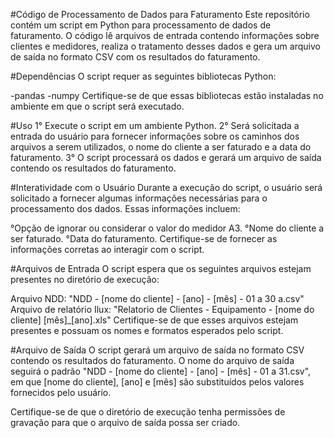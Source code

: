 #Código de Processamento de Dados para Faturamento
Este repositório contém um script em Python para processamento de dados de faturamento. O código lê arquivos de entrada contendo informações sobre clientes e medidores, realiza o tratamento desses dados e gera um arquivo de saída no formato CSV com os resultados do faturamento.

#Dependências
O script requer as seguintes bibliotecas Python:

-pandas
-numpy
Certifique-se de que essas bibliotecas estão instaladas no ambiente em que o script será executado.

#Uso
1° Execute o script em um ambiente Python.
2° Será solicitada a entrada do usuário para fornecer informações sobre os caminhos dos arquivos a serem utilizados, o nome do cliente a ser faturado e a data do faturamento.
3° O script processará os dados e gerará um arquivo de saída contendo os resultados do faturamento.

#Interatividade com o Usuário
Durante a execução do script, o usuário será solicitado a fornecer algumas informações necessárias para o processamento dos dados. Essas informações incluem:

°Opção de ignorar ou considerar o valor do medidor A3.
°Nome do cliente a ser faturado.
°Data do faturamento.
Certifique-se de fornecer as informações corretas ao interagir com o script.

#Arquivos de Entrada
O script espera que os seguintes arquivos estejam presentes no diretório de execução:

Arquivo NDD: "NDD - [nome do cliente] - [ano] - [mês] - 01 a 30 a.csv"
Arquivo de relatório Ilux: "Relatorio de Clientes - Equipamento - [nome do cliente] [mês]_[ano].xls"
Certifique-se de que esses arquivos estejam presentes e possuam os nomes e formatos esperados pelo script.

#Arquivo de Saída
O script gerará um arquivo de saída no formato CSV contendo os resultados do faturamento. O nome do arquivo de saída seguirá o padrão "NDD - [nome do cliente] - [ano] - [mês] - 01 a 31.csv", em que [nome do cliente], [ano] e [mês] são substituídos pelos valores fornecidos pelo usuário.

Certifique-se de que o diretório de execução tenha permissões de gravação para que o arquivo de saída possa ser criado.
